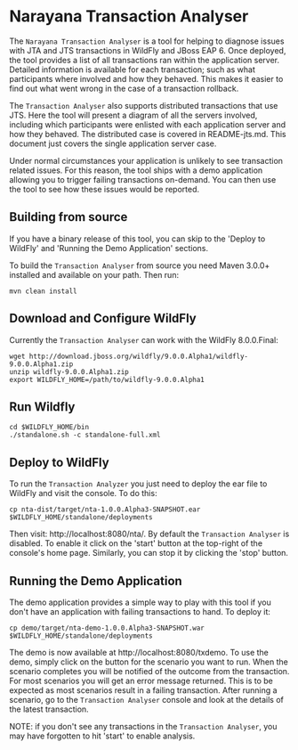 # Narayana Transaction Analyser

The `Narayana Transaction Analyser` is a tool for helping to diagnose issues with JTA and JTS transactions in WildFly
and JBoss EAP 6. Once deployed, the tool provides a list of all transactions ran within the application server. Detailed
information is available for each transaction; such as what participants where involved and how they behaved. This makes
it easier to find out what went wrong in the case of a transaction rollback.

The `Transaction Analyser` also supports distributed transactions that use JTS. Here the tool will present a diagram of
all the servers involved, including which participants were enlisted with each application server and how they behaved. The distributed
case is covered in README-jts.md. This document just covers the single application server case.

Under normal circumstances your application is unlikely to see transaction related issues. For this reason, the tool ships
with a demo application allowing you to trigger failing transactions on-demand. You can then use the tool to see how
these issues would be reported.


## Building from source
If you have a binary release of this tool, you can skip to the 'Deploy to WildFly' and 'Running the Demo Application' sections.

To build the `Transaction Analyser` from source you need Maven 3.0.0+ installed and available on your path. Then run:

    mvn clean install

## Download and Configure WildFly

Currently the `Transaction Analyser` can work with the WildFly 8.0.0.Final:

    wget http://download.jboss.org/wildfly/9.0.0.Alpha1/wildfly-9.0.0.Alpha1.zip
    unzip wildfly-9.0.0.Alpha1.zip
    export WILDFLY_HOME=/path/to/wildfly-9.0.0.Alpha1

## Run Wildfly

    cd $WILDFLY_HOME/bin
    ./standalone.sh -c standalone-full.xml

## Deploy to WildFly
To run the `Transaction Analyzer` you just need to deploy the ear file to WildFly and visit the console. To do this:

    cp nta-dist/target/nta-1.0.0.Alpha3-SNAPSHOT.ear $WILDFLY_HOME/standalone/deployments

Then visit: http://localhost:8080/nta/. By default the `Transaction Analyser` is disabled. To enable it click on the 'start' button at the top-right
of the console's home page. Similarly, you can stop it by clicking the 'stop' button.


## Running the Demo Application
The demo application provides a simple way to play with this tool if you don't have an application with failing transactions to hand. To deploy it:

    cp demo/target/nta-demo-1.0.0.Alpha3-SNAPSHOT.war $WILDFLY_HOME/standalone/deployments

The demo is now available at http://localhost:8080/txdemo. To use the demo, simply click on the button for the scenario you want to run. When the scenario
completes you will be notified of the outcome from the transaction. For most scenarios you will get an error message returned. This is to be expected
as most scenarios result in a failing transaction. After running a scenario, go to the `Transaction Analyser` console and look at the details of the
latest transaction.

NOTE: if you don't see any transactions in the `Transaction Analyser`, you may have forgotten to hit 'start' to enable analysis.
